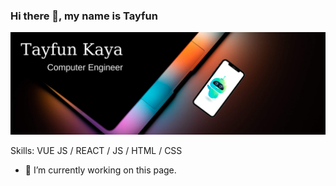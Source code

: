 ### Hi there 👋, my name is Tayfun
![](https://github.com/TAYFUN-KAYA/Tayfun-Kaya/blob/main/2.png)


Skills: VUE JS / REACT / JS / HTML / CSS

- 🔭 I’m currently working on this page. 




